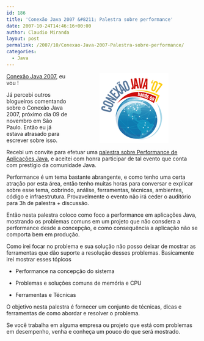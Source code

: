 ```yaml
---
id: 186
title: 'Conexão Java 2007 &#8211; Palestra sobre performance'
date: 2007-10-24T14:46:16+00:00
author: Claudio Miranda
layout: post
permalink: /2007/10/Conexao-Java-2007-Palestra-sobre-performance/
categories:
  - Java
---
```

<img src="/resources/claudio/071024_conexaojava2007.gif" border="0" hspace="80" align="right" />

<sumario>

[Conexão Java 2007](http://www.conexaojava.com.br/), eu vou ! 

Já percebi outros blogueiros comentando sobre o Conexão Java 2007, próximo dia 09 de novembro em São Paulo. Então eu já estava atrasado para escrever sobre isso.
      
      


Recebi um convite para efetuar uma [palestra sobre Performance de Aplicações Java](http://www.temporealeventos.com.br/?area=5&tipo=1&id=1226), e aceitei com honra participar de tal evento que conta com prestígio da comunidade Java. 

Performance é um tema bastante abrangente, e como tenho uma certa atração por esta área, então tenho muitas horas para conversar e explicar sobre esse tema, cobrindo, análise, ferramentas, técnicas, ambientes, código e infraestrutura. Provavelmente o evento não irá ceder o auditório para 3h de palestra + discussão. 

</sumario>

Então nesta palestra coloco como foco a performance em aplicações Java, mostrando os problemas comuns em um projeto que não consdera a performance desde a concepção, e como consequência a aplicação não se comporta bem em produção. 

Como irei focar no problema e sua solução não posso deixar de mostrar as ferramentas que dão suporte a resolução desses problemas. Basicamente irei mostrar esses tópicos 

  * Performance na concepção do sistema
  * Problemas e soluções comuns de memória e CPU
        
    
  * Ferramentas e Técnicas

  
O objetivo nesta palestra é fornecer um conjunto de técnicas, dicas e ferramentas de como abordar e resolver o problema. 

Se você trabalha em alguma empresa ou projeto que está com problemas em desempenho, venha e conheça um pouco do que será mostrado.